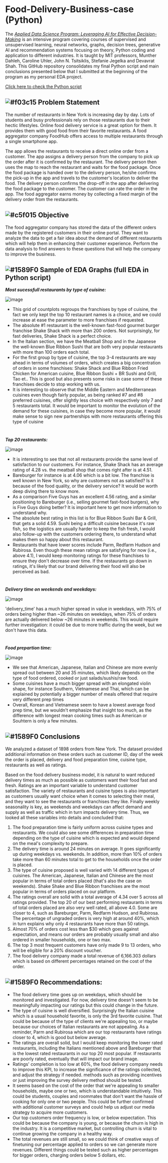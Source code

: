 # Food-Delivery-Business-case (Python)

The [_Applied Data Science Program: Leveraging AI for Effective Decision-Making_](https://github.com/pacifiq-hub/Food-Delivery-EDA-Python/blob/main/FoodDeliveryProject_FullCode.ipynb)  is an intensive program covering courses of supervised and unsupervised learning, neural networks, graphs, decision trees, generative AI and recommendation systems focusing on theory, Python coding and application to different industries. It is taught by MIT professors, Munther Dahleh, Caroline Uhler, John N. Tsitsiklis, Stefanie Jegelka and Devavrat Shah. This GitHub repository consolidates my final Python script and main conclusions presented below that I submitted at the beginning of the program as my personal EDA project.  

[Click here to check the Python script](https://github.com/pacifiq-hub/Food_Delivery_Exploratory_Data_Analysis/blob/main/FDS_Project_FullCode_MFriederich.ipynb) 

## ![#f03c15](https://placehold.co/15x15/f03c15/f03c15.png) Problem Statement 

The number of restaurants in New York is increasing day by day. Lots of students and busy professionals rely on those restaurants due to their hectic lifestyles. Online food delivery service is a great option for them. It provides them with good food from their favorite restaurants. A food aggregator company FoodHub offers access to multiple restaurants through a single smartphone app.

The app allows the restaurants to receive a direct online order from a customer. The app assigns a delivery person from the company to pick up the order after it is confirmed by the restaurant. The delivery person then uses the map to reach the restaurant and waits for the food package. Once the food package is handed over to the delivery person, he/she confirms the pick-up in the app and travels to the customer's location to deliver the food. The delivery person confirms the drop-off in the app after delivering the food package to the customer. The customer can rate the order in the app. The food aggregator earns money by collecting a fixed margin of the delivery order from the restaurants.

## ![#c5f015](https://placehold.co/15x15/c5f015/c5f015.png) Objective

The food aggregator company has stored the data of the different orders made by the registered customers in their online portal. They want to analyze the data to get a fair idea about the demand of different restaurants which will help them in enhancing their customer experience. Perform the data analysis to find answers to these questions that will help the company to improve the business. 

## ![#1589F0](https://placehold.co/15x15/1589F0/1589F0.png) Sample of EDA Graphs (full EDA in Python script)

**_Most sucessfull restaurants by type of cuisine:_**

![image](https://github.com/pacifiq-hub/Food_Delivery_Exploratory_Data_Analysis/assets/46910395/8adaea0f-dc9a-4942-9182-5d79febeeff1)

- This grid of countplots regroups the franchises by type of cuisine, the fact we only kept the top 10 restaurant names is a choice, and we could increase at ease the parameter to more franchises if requested.
- The absolute #1 restaurant is the well-known fast-food gourmet burger franchise Shake Shack with more than 200 orders. Not surprisingly, for fast deliveries, Shake Shack is a perfect choice.
- In the Italian section, we have the Meatball Shop and in the Japanese the well-known Blue Ribbon Sushi that are both very popular restaurants with more than 100 orders each total.
- For the first group by type of cuisine, the top 3-4 restaurants are way ahead in terms of volumes of orders, which creates a big concentration of orders in some franchises: Shake Shack and Blue Ribbon Fried Chicken for American cuisine, Blue Ribbon Sushi + BR Sushi and Grill, Tao et.. This is good but also presents some risks in case some of these franchises decide to stop working with us.
- It is interesting to observe that the Middle Eastern and Mediterranean cuisines even though fairly popular, as being ranked #7 and #8 preferred cuisines, offer slightly less choice with respectively only 7 and 5 restaurants total. It would be important to monitor the evolution of the demand for these cuisines, in case they become more popular, it would make sense to sign new partnerships with more restaurants offering this type of cuisine

#

**_Top 20 restaurants:_**

![image](https://github.com/pacifiq-hub/Food_Delivery_Exploratory_Data_Analysis/assets/46910395/286d7159-8b49-4912-b807-b36252d15494)

- It is interesting to see that not all restaurants provide the same level of satisfaction to our customers. For instance, Shake Shack has an average rating of 4.28 vs. the meatball shop that comes right after is at 4.51.
- Bareburger for instance is at 4.06 which is a bit low. The franchise is well known in New York, so why are customers not as satisfied? Is it because of the food quality, or the delivery service? It would be worth deep diving there to know more.
- As a comparison Five Guys has an excellent 4.56 rating, and a similar positioning to Bareburger (i.e., selling gourmet fast-food burgers), why is Five Guys doing better? It is important here to get more information to understand why.
- The absolute best rating in this list is for Blue Ribbon Sushi Bar & Grill, that gets a solid 4.59. Sushi being a difficult cuisine because it's raw fish, so the logistics are usually harder to keep the fish fresh, I would also follow-up with the customers ordering there, to understand what makes them so happy about this restaurant.
- Restaurants that have lower scores include Parm, Redfarm Hudson and Rubirosa. Even though these mean ratings are satisfying for now (i.e., above 4.1), I would keep monitoring ratings for these franchises to ensure they don't decrease over time. If the restaurants go down in ratings, it's likely that our brand delivering their food will also be perceived as bad.

#

**_Delivery time on weekends and weekdays:_**

![image](https://github.com/pacifiq-hub/Food_Delivery_Exploratory_Data_Analysis/assets/46910395/08e04431-fee2-4ac9-916e-63347cf2963b)

'delivery_time' has a much higher spread in value in weekdays, with 75% of orders being higher than ~26 minutes on weekdays, when 75% of orders are actually delivered below ~26 minutes in weekends. This would require further investigation: it could be due to more traffic during the week, but we don't have this data.

#

**_Food prepartion time:_**

![image](https://github.com/pacifiq-hub/Food_Delivery_Exploratory_Data_Analysis/assets/46910395/79e5c359-6f45-4e1a-bed3-323a1033514a)

- We see that American, Japanese, Italian and Chinese are more evenly spread out between 20 and 35 minutes, which likely depends on the type of food ordered, cooked or just salads/sushis/raw food.
- Some cuisines have a much bigger spread with an elongated violin shape, for instance Southern, Vietnamese and Thai, which can be explained by potentially a bigger number of meals offered that require very different prep times
- Overall, Korean and Vietnamese seem to have a lowest average food prep time, but we wouldn't emphasize that insight too much, as the difference with longest mean cooking times such as American or Souhtern is only a few minutes.



## ![#1589F0](https://placehold.co/15x15/1589F0/1589F0.png) Conclusions

We analyzed a dataset of 1898 orders from New York. The dataset provided additional information on these orders such as customer ID, day of the week the order is placed, delivery and food preparation time, cuisine type, restaurants as well as ratings.

Based on the food delivery business model, it is natural to want reduced delivery times as much as possible as customers want their food fast and fresh. Ratings are an important variable to understand customer satisfaction. The variety of restaurants and cuisine types is also important as customers usually want choice when it comes to selecting their meal, and they want to see the restaurants or franchises they like. Finally weekly seasonality is key, as weekends and weekdays can affect demand and supply as well as traffic which in turn impacts delivery time. Thus, we looked all these variables into details and concluded that:

1. The food preparation time is fairly uniform across cuisine types and restaurants. We could also see some differences in preparation time depending on the type of cuisine which is expected and would depend on the meal's complexity to prepare.
2. The delivery time is around 24 minutes on average. It goes significantly up during weekdays vs. weekends. In addition, more than 10% of orders take more than 60 minutes total to get to the households once the order is placed.
3. The type of cuisine proposed is well varied with 14 different types of cuisines. The American, Japanese, Italian and Chinese are the most popular in terms of total orders placed (that's also the case on weekends). Shake Shake and Blue Ribbon franchises are the most popular in terms of orders placed on our platform.
4. The ratings overall are solid with a total average of 4.34 over 5 across all ratings provided. The top 20 of our best performing restaurants in terms of total orders placed are also very well rated, all above 4.0. Some are closer to 4, such as Bareburger, Parm, Redfarm Hudson, and Rubirosa. The percentage of ungraded orders is very high at around 40%, which in turn explains why only 4 restaurants have more than 50 ratings.
5. Almost 70% of orders cost less than $30 which goes against expectation, and means our orders are probably usually small and also ordered in smaller households, one or two max.
6. The top 3 most frequent customers have only made 9 to 13 orders, who will be eligible for a 20% discount voucher.
7. The food delivery company made a total revenue of 6,166.303 dollars which is based on different percentages retained on the cost of the order.

## ![#1589F0](https://placehold.co/15x15/1589F0/1589F0.png) Recommendations:

- The food delivery time goes up on weekdays, which should be monitored and investigated. For now, delivery time doesn't seem to be meaningfully impacting our ratings but this could change in the future.
- The type of cuisine is well diversified. Surprisingly the Italian cuisine which is a usual household favorite, is only the 3rd favorite cuisine. That could be because of the type of clients we're appealing too, or maybe because our choices of Italian restaurants are not appealing. As a reminder, Parm and Rubirosa which are our top restaurants have ratings closer to 4, which is good but below average.
- The ratings are overall solid, but I would keep monitoring the lower rated restaurants, including the Italians mentioned above and Bareburger that is the lowest rated restaurants in our top 20 most popular. If restaurants are poorly rated, eventually that will impact our brand image.
- Ratings' completion is too low at 60%, the food delivery company needs to improve this KPI, to increase the significance of the ratings collected, and adjust the strategy if needed. methods such as providing incentives or just improving the survey delivery method should be tested.
- It seems based on the cost of the order that we're appealing to smaller households, maybe one or two, which is understandable intuitively. This could be students, couples and roommates that don't want the hassle of cooking for only one or two people. This could be further confirmed with additional customer surveys and could help us adjust our media strategy to acquire more customers.
- Our top customers order frequency is low, or below expectation. This could be because the company is young, or because the churn is high in the industry. It is a competitive market, but controlling churn is vital to continue growing the company in a healthy way.
- The total revenues are still small, so we could think of creative ways of finetuning our percentage applied to orders so we can generate more revenues. Different things could be tested such as higher percentages for bigger orders, charging orders below 5 dollars, etc.

#  
